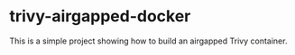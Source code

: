 # trivy-airgapped-docker
This is a simple project showing how to build an airgapped Trivy container. 
